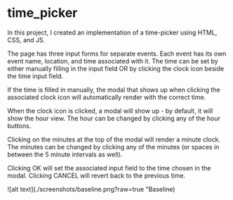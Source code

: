 # time_picker

In this project, I created an implementation of a time-picker using HTML, CSS, and JS. 

The page has three input forms for separate events. Each event has its own event name, location, and time associated with it.
The time can be set by either manually filling in the input field OR by clicking the clock icon beside the time input field.

If the time is filled in manually, the modal that shows up when clicking the associated clock icon will automatically render with the correct time.

When the clock icon is clicked, a modal will show up - by default, it will show the hour view. The hour can be changed by clicking any of the hour buttons.

Clicking on the minutes at the top of the modal will render a minute clock. The minutes can be changed by clicking any of the minutes (or spaces in between the 5 minute intervals as well).

Clicking OK will set the associated input field to the time chosen in the modal. Clicking CANCEL will revert back to the previous time.

![alt text](./screenshots/baseline.png?raw=true "Baseline)

